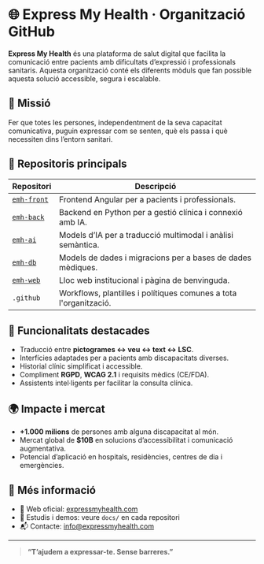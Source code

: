 # 🌐 Express My Health · Organització GitHub

**Express My Health** és una plataforma de salut digital que facilita la comunicació entre pacients amb dificultats d’expressió i professionals sanitaris. Aquesta organització conté els diferents mòduls que fan possible aquesta solució accessible, segura i escalable.

## 🎯 Missió

Fer que totes les persones, independentment de la seva capacitat comunicativa, puguin expressar com se senten, què els passa i què necessiten dins l’entorn sanitari.

## 🧩 Repositoris principals

| Repositori         | Descripció                                                                 |
|--------------------|-----------------------------------------------------------------------------|
| [`emh-front`](https://github.com/express-my-health/emh-frontend) | Frontend Angular per a pacients i professionals.                      |
| [`emh-back`](https://github.com/express-my-health/emh-backend)   | Backend en Python per a gestió clínica i connexió amb IA.            |
| [`emh-ai`](https://github.com/express-my-health/emh-ai)       | Models d’IA per a traducció multimodal i anàlisi semàntica.          |
| [`emh-db`](https://github.com/express-my-health/emh-db)       | Models de dades i migracions per a bases de dades mèdiques.          |
| [`emh-web`](https://github.com/express-my-health/emh-web)     | Lloc web institucional i pàgina de benvinguda.                       |
| `.github`           | Workflows, plantilles i polítiques comunes a tota l'organització.          |

## 🧠 Funcionalitats destacades

- Traducció entre **pictogrames ↔ veu ↔ text ↔ LSC**.
- Interfícies adaptades per a pacients amb discapacitats diverses.
- Historial clínic simplificat i accessible.
- Compliment **RGPD**, **WCAG 2.1** i requisits mèdics (CE/FDA).
- Assistents intel·ligents per facilitar la consulta clínica.

## 🌍 Impacte i mercat

- **+1.000 milions** de persones amb alguna discapacitat al món.
- Mercat global de **$10B** en solucions d’accessibilitat i comunicació augmentativa.
- Potencial d’aplicació en hospitals, residències, centres de dia i emergències.

## 📌 Més informació

- 🔗 Web oficial: [expressmyhealth.com](https://expressmyhealth.com)
- 📄 Estudis i demos: veure `docs/` en cada repositori
- 📬 Contacte: info@expressmyhealth.com

---

> **“T’ajudem a expressar-te. Sense barreres.”**
